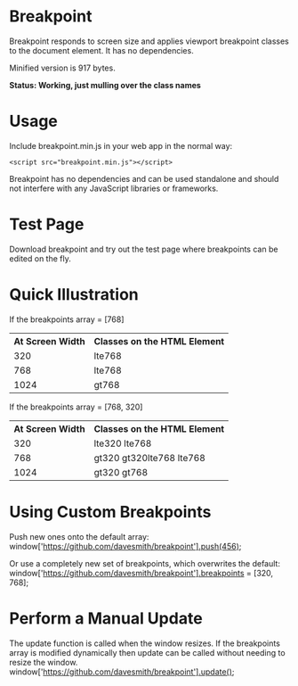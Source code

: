 # Breakpoint
Breakpoint responds to screen size and applies viewport breakpoint classes to the document element. It has no dependencies.

Minified version is 917 bytes.

__Status: Working, just mulling over the class names__

# Usage

Include breakpoint.min.js in your web app in the normal way:

```<script src="breakpoint.min.js"></script>```

Breakpoint has no dependencies and can be used standalone and should not interfere with any JavaScript libraries or frameworks.

# Test Page
Download breakpoint and try out the test page where breakpoints can be edited on the fly.

# Quick Illustration

If the breakpoints array = [768]

<table>
    <tr>
        <th>At Screen Width</th>
        <th>Classes on the HTML Element</th>
    </tr>
    <tr>
        <td>320</td>
        <td>lte768</td>
    </tr>
    <tr>
        <td>768</td>
        <td>lte768</td>
    </tr>
    <tr>
        <td>1024</td>
        <td>gt768</td>
    </tr>
</table>

If the breakpoints array = [768, 320]

<table>
    <tr>
        <th>At Screen Width</th>
        <th>Classes on the HTML Element</th>
    </tr>
    <tr>
        <td>320</td>
        <td>lte320 lte768</td>
    </tr>
    <tr>
        <td>768</td>
        <td>gt320 gt320lte768 lte768</td>
    </tr>
    <tr>
        <td>1024</td>
        <td>gt320 gt768</td>
    </tr>
</table>

# Using Custom Breakpoints

Push new ones onto the default array:
    window['https://github.com/davesmith/breakpoint'].push(456);

Or use a completely new set of breakpoints, which overwrites the default:
    window['https://github.com/davesmith/breakpoint'].breakpoints = [320, 768];

# Perform a Manual Update
The update function is called when the window resizes. If the breakpoints array
is modified dynamically then update can be called without needing to resize the window.
    window['https://github.com/davesmith/breakpoint'].update();

